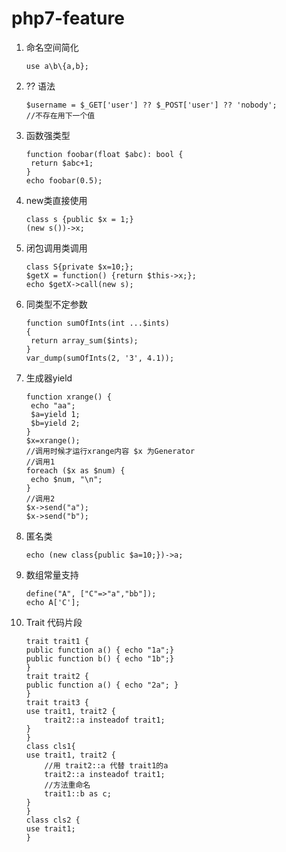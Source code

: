 # php7-feature

1.  命名空间简化

    ```
    use a\b\{a,b};
    ```
2.  ?? 语法

    ```
    $username = $_GET['user'] ?? $_POST['user'] ?? 'nobody';
    //不存在用下一个值
    ```
3.  函数强类型

    ```
    function foobar(float $abc): bool {
     return $abc+1;
    }
    echo foobar(0.5);
    ```
4.  new类直接使用

    ```
    class s {public $x = 1;}
    (new s())->x;
    ```
5.  闭包调用类调用

    ```
    class S{private $x=10;};
    $getX = function() {return $this->x;};
    echo $getX->call(new s);
    ```
6.  同类型不定参数

    ```
    function sumOfInts(int ...$ints)
    {
     return array_sum($ints);
    }
    var_dump(sumOfInts(2, '3', 4.1));
    ```
7.  生成器yield

    ```
    function xrange() {
     echo "aa";
     $a=yield 1;
     $b=yield 2;
    }
    $x=xrange();
    //调用时候才运行xrange内容 $x 为Generator
    //调用1
    foreach ($x as $num) {
     echo $num, "\n";
    }
    //调用2
    $x->send("a");
    $x->send("b");
    ```
8.  匿名类

    ```
    echo (new class{public $a=10;})->a;
    ```
9.  数组常量支持

    ```
    define("A", ["C"=>"a","bb"]);
    echo A['C'];
    ```
10. Trait 代码片段

    ```
    trait trait1 {
    public function a() { echo "1a";}
    public function b() { echo "1b";}
    }
    trait trait2 {
    public function a() { echo "2a"; }
    }
    trait trait3 {
    use trait1, trait2 {
        trait2::a insteadof trait1;
    }
    }
    class cls1{
    use trait1, trait2 {
        //用 trait2::a 代替 trait1的a
        trait2::a insteadof trait1;
        //方法重命名
        trait1::b as c;
    }
    }
    class cls2 {
    use trait1;
    }
    ```
